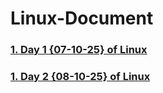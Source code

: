 # Linux-Document

### [1. Day 1 {07-10-25} of Linux](Day-1.md)  
### [1. Day 2 {08-10-25} of Linux](Day-2-08-10-25.md)  
